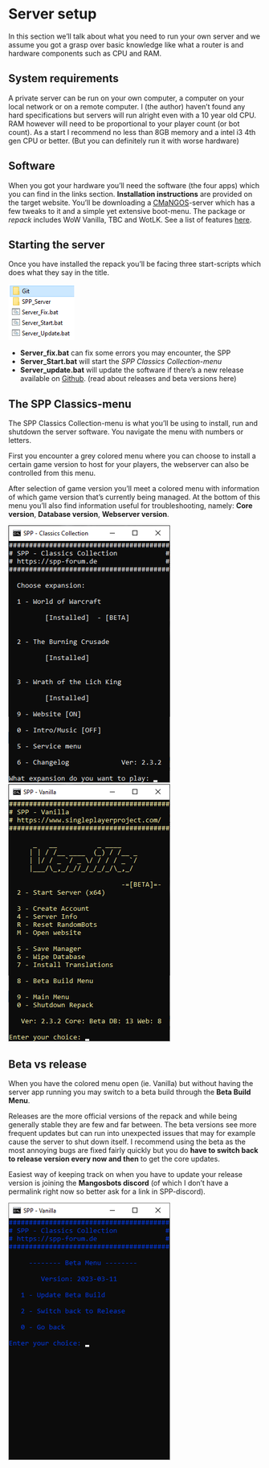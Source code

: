 # Server setup

In this section we’ll talk about what you need to run your own server and we assume you got a grasp over basic knowledge like what a router is and hardware components such as CPU and RAM.

## System requirements

A private server can be run on your own computer, a computer on your local network or on a remote computer. I (the author) haven’t found any hard specifications but servers will run alright even with a 10 year old CPU. RAM however will need to be proportional to your player count (or bot count). As a start I recommend no less than 8GB memory and a intel i3 4th gen CPU or better. (But you can definitely run it with worse hardware)

## Software

When you got your hardware you’ll need the software (the four apps) which you can find in the links section. **Installation instructions** are provided on the target website. You’ll be downloading a [CMaNGOS](https://cmangos.net/)-server which has a few tweaks to it and a simple yet extensive boot-menu. The package or *repack* includes WoW Vanilla, TBC and WotLK. See a list of features [here](https://singleplayerproject.com/viewtopic.php?f=4&t=373).

## Starting the server

Once you have installed the repack you’ll be facing three start-scripts which does what they say in the title.

![](../_media/820befcb08632edfda4211577a904ade.png)

-   **Server_fix.bat** can fix some errors you may encounter, the SPP
-   **Server_Start.bat** will start the *SPP Classics Collection-menu*
-   **Server_update.bat** will update the software if there’s a new release available on [Github](https://github.com/celguar/spp-classics-cmangos/releases). (read about releases and beta versions here)

## The SPP Classics-menu

The SPP Classics Collection-menu is what you’ll be using to install, run and shutdown the server software. You navigate the menu with numbers or letters.

First you encounter a grey colored menu where you can choose to install a certain game version to host for your players, the webserver can also be controlled from this menu.

After selection of game version you’ll meet a colored menu with information of which game version that’s currently being managed. At the bottom of this menu you’ll also find information useful for troubleshooting, namely: **Core version**, **Database version**, **Webserver version**.

![](../_media/045c6f39c7f15eda134ba7d377567c44.png)![](../_media/e9809bbdf451a960c04b8d43ddd409de.png)

## Beta vs release

When you have the colored menu open (ie. Vanilla) but without having the server app running you may switch to a beta build through the **Beta Build Menu**.

Releases are the more official versions of the repack and while being generally stable they are few and far between. The beta versions see more frequent updates but can run into unexpected issues that may for example cause the server to shut down itself. I recommend using the beta as the most annoying bugs are fixed fairly quickly but you do **have to switch back to release version every now and then** to get the core updates.

Easiest way of keeping track on when you have to update your release version is joining the **Mangosbots discord** (of which I don’t have a permalink right now so better ask for a link in SPP-discord).

![](../_media/a0da93389eac7191079e18d3f2a00c87.png)
